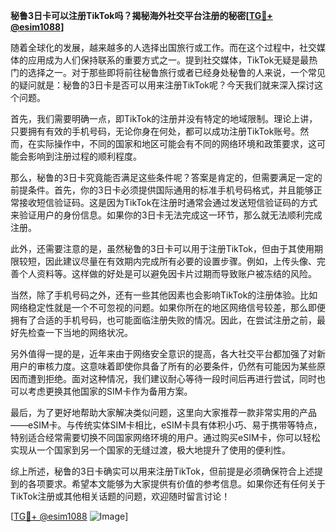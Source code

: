 **秘鲁3日卡可以注册TikTok吗？揭秘海外社交平台注册的秘密[[TG💪+ @esim1088](https://t.me/s/esim1088)]**

随着全球化的发展，越来越多的人选择出国旅行或工作。而在这个过程中，社交媒体的应用成为人们保持联系的重要方式之一。提到社交媒体，TikTok无疑是最热门的选择之一。对于那些即将前往秘鲁旅行或者已经身处秘鲁的人来说，一个常见的疑问就是：秘鲁的3日卡是否可以用来注册TikTok呢？今天我们就来深入探讨这个问题。

首先，我们需要明确一点，即TikTok的注册并没有特定的地域限制。理论上讲，只要拥有有效的手机号码，无论你身在何处，都可以成功注册TikTok账号。然而，在实际操作中，不同的国家和地区可能会有不同的网络环境和政策要求，这可能会影响到注册过程的顺利程度。

那么，秘鲁的3日卡究竟能否满足这些条件呢？答案是肯定的，但需要满足一定的前提条件。首先，你的3日卡必须提供国际通用的标准手机号码格式，并且能够正常接收短信验证码。这是因为TikTok在注册时通常会通过发送短信验证码的方式来验证用户的身份信息。如果你的3日卡无法完成这一环节，那么就无法顺利完成注册。

此外，还需要注意的是，虽然秘鲁的3日卡可以用于注册TikTok，但由于其使用期限较短，因此建议尽量在有效期内完成所有必要的设置步骤。例如，上传头像、完善个人资料等。这样做的好处是可以避免因卡片过期而导致账户被冻结的风险。

当然，除了手机号码之外，还有一些其他因素也会影响TikTok的注册体验。比如网络稳定性就是一个不可忽视的问题。如果你所在的地区网络信号较差，那么即便拥有了合适的手机号码，也可能面临注册失败的情况。因此，在尝试注册之前，最好先检查一下当地的网络状况。

另外值得一提的是，近年来由于网络安全意识的提高，各大社交平台都加强了对新用户的审核力度。这意味着即使你具备了所有的必要条件，仍然有可能因为某些原因而遭到拒绝。面对这种情况，我们建议耐心等待一段时间后再进行尝试，同时也可以考虑更换其他国家的SIM卡作为备用方案。

最后，为了更好地帮助大家解决类似问题，这里向大家推荐一款非常实用的产品——eSIM卡。与传统实体SIM卡相比，eSIM卡具有体积小巧、易于携带等特点，特别适合经常需要切换不同国家网络环境的用户。通过购买eSIM卡，你可以轻松实现从一个国家到另一个国家的无缝过渡，极大地提升了使用的便利性。

综上所述，秘鲁的3日卡确实可以用来注册TikTok，但前提是必须确保符合上述提到的各项要求。希望本文能够为大家提供有价值的参考信息。如果你还有任何关于TikTok注册或其他相关话题的问题，欢迎随时留言讨论！

[[TG💪+ @esim1088](https://t.me/s/esim1088) ![Image](https://i.postimg.cc/4NQfJmqS/Snipaste-2025-05-13-00-14-12.png)]